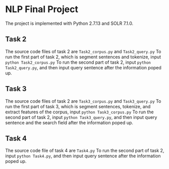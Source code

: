 # NLP Final Project
The project is implemented with Python 2.7.13 and SOLR 7.1.0.
## Task 2
The source code files of task 2 are `Task2_corpus.py` and `Task2_query.py`
To run the first part of task 2, which is segment sentences and tokenize, input `python Task2_corpus.py`
To run the second part of task 2, input `python Task2_query.py`, and then input query sentence after the information poped up.
## Task 3
The source code files of task 2 are `Task3_corpus.py` and `Task3_query.py`
To run the first part of task 3, which is segment sentences, tokenize, and extract features of the corpus, input `python Task3_corpus.py`
To run the second part of task 2, input `python Task3_query.py`, and then input query sentence and the search field after the information poped up.
## Task 4
The source code file of task 4 are `Task4.py` 
To run the second part of task 2, input `python Task4.py`, and then input query sentence after the information poped up.
